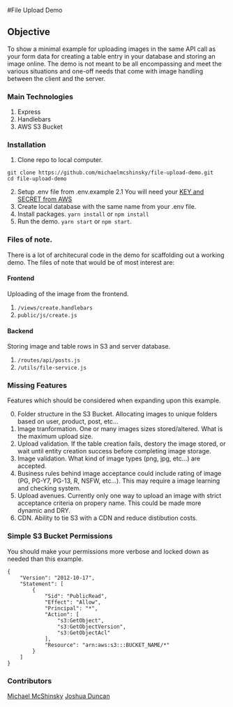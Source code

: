 #File Upload Demo

## Objective

To show a minimal example for uploading images in the same API call as your form data for creating a table entry in your database and storing an image online. The demo is not meant to be all encompassing and meet the various situations and one-off needs that come with image handling between the client and the server.

### Main Technologies

1. Express
2. Handlebars
3. AWS S3 Bucket

### Installation

1. Clone repo to local computer.
```
git clone https://github.com/michaelmcshinsky/file-upload-demo.git
cd file-upload-demo
```
2. Setup .env file from .env.example
2.1 You will need your [KEY and SECRET from AWS](https://www.msp360.com/resources/blog/how-to-find-your-aws-access-key-id-and-secret-access-key/)
4. Create local database with the same name from your .env file.
3. Install packages. `yarn install` or `npm install`
5. Run the demo. `yarn start` or `npm start`.

### Files of note.

There is a lot of architecural code in the demo for scaffolding out a working demo. The files of note that would be of most interest are:

#### Frontend

Uploading of the image from the frontend.
1. `/views/create.handlebars`
2. `public/js/create.js`

#### Backend

Storing image and table rows in S3 and server database.
1. `/routes/api/posts.js`
2. `/utils/file-service.js`

### Missing Features

Features which should be considered when expanding upon this example.

0. Folder structure in the S3 Bucket. Allocating images to unique folders based on user, product, post, etc...
1. Image tranformation. One or many images sizes stored/altered. What is the maximum upload size.
2. Upload validation. If the table creation fails, destory the image stored, or wait until entity creation success before completing image storage.
3. Image validation. What kind of image types (png, jpg, etc...) are accepted.
4. Business rules behind image acceptance could include rating of image (PG, PG-Y7, PG-13, R, NSFW, etc...). This may require a image learning and checking system.
5. Upload avenues. Currently only one way to upload an image with strict acceptance criteria on propery name. This could be made more dynamic and DRY.
6. CDN. Ability to tie S3 with a CDN and reduce distibution costs.

### Simple S3 Bucket Permissions

You should make your permissions more verbose and locked down as needed than this example.

```
{
    "Version": "2012-10-17",
    "Statement": [
        {
            "Sid": "PublicRead",
            "Effect": "Allow",
            "Principal": "*",
            "Action": [
                "s3:GetObject",
                "s3:GetObjectVersion",
                "s3:GetObjectAcl"
            ],
            "Resource": "arn:aws:s3:::BUCKET_NAME/*"
        }
    ]
}
```

### Contributors

[Michael McShinsky](https://github.com/michaelmcshinsky)
[Joshua Duncan](https://github.com/jduncan9720)